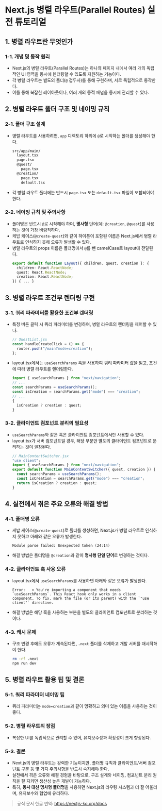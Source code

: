 # Next.js 병렬 라우트(Parallel Routes) 실전 튜토리얼

## 1. 병렬 라우트란 무엇인가

### 1-1. 개념 및 동작 원리

- Next.js의 병렬 라우트(Parallel Routes)는 하나의 페이지 내에서 여러 개의 독립적인 UI 영역을 동시에 렌더링할 수 있도록 지원하는 기능이다.
- 각 병렬 라우트는 별도의 폴더(`@` 접두사)를 통해 구현하며, 서로 독립적으로 동작한다.
- 이를 통해 복잡한 레이아웃이나, 여러 개의 동적 패널을 동시에 관리할 수 있다.

## 2. 병렬 라우트 폴더 구조 및 네이밍 규칙

### 2-1. 폴더 구조 설계

- 병렬 라우트를 사용하려면, `app` 디렉토리 하위에 `@`로 시작하는 폴더를 생성해야 한다.
  ```bash
  src/app/main/
    layout.tsx
    page.tsx
    @quest/
      page.tsx
    @creation/
      page.tsx
      default.tsx
  ```
- 각 병렬 라우트 폴더에는 반드시 `page.tsx` 또는 `default.tsx` 파일이 포함되어야 한다.

### 2-2. 네이밍 규칙 및 주의사항

- 폴더명은 반드시 `@`로 시작해야 하며, **명사형** 단어(예: `@creation`, `@quest`)를 사용하는 것이 가장 바람직하다.
- 케밥 케이스(`@create-quest`)와 같이 하이픈이 포함된 이름은 Next.js에서 병렬 라우트로 인식하지 못해 오류가 발생할 수 있다.
- 병렬 라우트의 props 이름은 폴더명에서 `@`를 뺀 camelCase로 layout에 전달된다.
  ```typescript
  export default function Layout({ children, quest, creation }: {
    children: React.ReactNode;
    quest: React.ReactNode;
    creation: React.ReactNode;
  }) { ... }
  ```

## 3. 병렬 라우트 조건부 렌더링 구현

### 3-1. 쿼리 파라미터를 활용한 조건부 렌더링

- 특정 버튼 클릭 시 쿼리 파라미터를 변경하여, 병렬 라우트의 렌더링을 제어할 수 있다.
  ```javascript
  // QuestList.jsx
  const handleCreateClick = () => {
    router.push("/main?mode=creation");
  };
  ```
- layout.tsx에서는 `useSearchParams` 훅을 사용하여 쿼리 파라미터 값을 읽고, 조건에 따라 병렬 라우트를 렌더링한다.
  ```javascript
  import { useSearchParams } from "next/navigation";
  // ...
  const searchParams = useSearchParams();
  const isCreation = searchParams.get("mode") === "creation";
  // ...
  {
    isCreation ? creation : quest;
  }
  ```

### 3-2. 클라이언트 컴포넌트 분리의 필요성

- `useSearchParams`와 같은 훅은 클라이언트 컴포넌트에서만 사용할 수 있다.
- layout.tsx가 서버 컴포넌트일 경우, 해당 부분만 별도의 클라이언트 컴포넌트로 분리하는 것이 권장된다.
  ```javascript
  // MainContentSwitcher.jsx
  "use client";
  import { useSearchParams } from "next/navigation";
  export default function MainContentSwitcher({ quest, creation }) {
    const searchParams = useSearchParams();
    const isCreation = searchParams.get("mode") === "creation";
    return isCreation ? creation : quest;
  }
  ```

## 4. 실전에서 겪은 주요 오류와 해결 방법

### 4-1. 폴더명 오류

- 케밥 케이스(`@create-quest`)로 폴더를 생성하면, Next.js가 병렬 라우트로 인식하지 못하고 아래와 같은 오류가 발생한다.
  ```
  Module parse failed: Unexpected token (24:14)
  ```
- 해결 방법은 폴더명을 `@creation`과 같이 **명사형 단일 단어**로 변경하는 것이다.

### 4-2. 클라이언트 훅 사용 오류

- layout.tsx에서 `useSearchParams`를 사용하면 아래와 같은 오류가 발생한다.
  ```
  Error:   × You're importing a component that needs `useSearchParams`. This React hook only works in a client component. To fix, mark the file (or its parent) with the `"use client"` directive.
  ```
- 해결 방법은 해당 훅을 사용하는 부분을 별도의 클라이언트 컴포넌트로 분리하는 것이다.

### 4-3. 캐시 문제

- 구조 변경 후에도 오류가 계속된다면, `.next` 폴더를 삭제하고 개발 서버를 재시작해야 한다.
  ```bash
  rm -rf .next
  npm run dev
  ```

## 5. 병렬 라우트 활용 팁 및 결론

### 5-1. 쿼리 파라미터 네이밍 팁

- 쿼리 파라미터는 `mode=creation`과 같이 명확하고 의미 있는 이름을 사용하는 것이 좋다.

### 5-2. 병렬 라우트의 장점

- 복잡한 UI를 독립적으로 관리할 수 있어, 유지보수성과 확장성이 크게 향상된다.

### 5-3. 결론

- Next.js의 병렬 라우트는 강력한 기능이지만, 폴더명 규칙과 클라이언트/서버 컴포넌트 구분 등 몇 가지 주의사항을 반드시 숙지해야 한다.
- 실전에서 겪은 오류와 해결 경험을 바탕으로, 구조 설계와 네이밍, 컴포넌트 분리 원칙을 잘 지키면 생산성 높은 개발이 가능하다.
- 특히, **동사 대신 명사형 폴더명**을 사용하면 Next.js의 라우팅 시스템과 더 잘 어울리며, 유지보수와 협업에 유리하다.

> 공식 문서 한글 번역: <https://nextjs-ko.org/docs>
